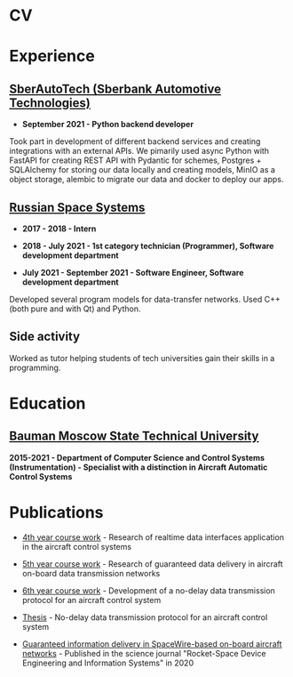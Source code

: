 # CV

# Experience 

## [SberAutoTech (Sberbank Automotive Technologies)](https://sberautotech.ru/)

* **September 2021 - Python backend developer**

Took part in development of different backend services and creating integrations with an external APIs.
We pimarily used async Python with FastAPI for creating REST API with Pydantic for schemes, Postgres + SQLAlchemy for storing our data locally and creating models, MinIO as a object storage, alembic to migrate our data and docker to deploy our apps.


##  [Russian Space Systems](http://russianspacesystems.ru/)

* **2017 - 2018 - Intern**

* **2018 - July 2021 - 1st category technician (Programmer), Software development department**

* **July 2021 - September 2021 - Software Engineer, Software development department**

Developed several program models for data-transfer networks. Used C++ (both pure and with Qt) and Python.

## Side activity

Worked as tutor helping students of tech universities gain their skills in a programming.

# Education

## [Bauman Moscow State Technical University](https://www.bmstu.ru/)

**2015-2021 - Department of Computer Science and Control Systems (Instrumentation) - Specialist with a distinction in Aircraft Automatic Control Systems**

# Publications

* [4th year course work](https://docs.google.com/document/d/1j5d37XLHxmK096koQAhbnjqaVbBp9rRjGgWdhcidXEQ/edit?usp=sharing) - Research of realtime data interfaces application in the aircraft control systems 

* [5th year course work](https://docs.google.com/document/d/1d-gjWqyAqA_X07iOnQdnYiTBBa8wj_B6oZaSR8xmWhQ/edit?usp=sharing) - Research of guaranteed data delivery in aircraft on-board data transmission networks

* [6th year course work](https://docs.google.com/document/d/1m94jsEyCdxuhWvVa6ToOof2MVJRk-8ZxqAiPRgutx0k/edit) - Development of a no-delay data transmission protocol for an aircraft control system 

* [Thesis](https://docs.google.com/document/d/1Z7iDwl9JW0M8j9c8Up94Lg3qQnEHH7sFV6treQS_IHA/edit) - No-delay data transmission protocol for an aircraft control system 

* [Guaranteed information delivery in SpaceWire-based on-board aircraft networks](http://spacedevice.ru/wp-content/uploads/2020/12/9_p83_0704.pdf) - Published in the science journal "Rocket-Space Device Engineering and Information Systems" in 2020
